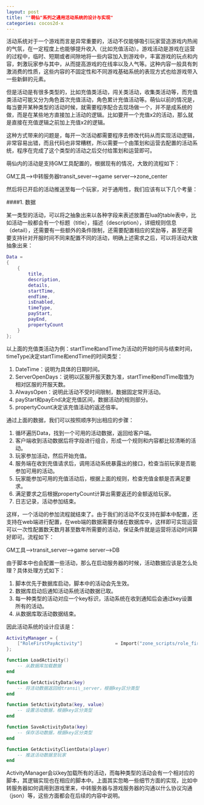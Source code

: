 ```yaml
---
layout: post
title: ""萌仙"系列之通用活动系统的设计与实现"
categories: cocos2d-x
---
```


活动系统对于一个游戏而言是异常重要的，活动不仅能够吸引玩家营造游戏内热闹的气氛，在一定程度上也能够提升收入（比如充值活动）。游戏活动是游戏在运营的过程中，临时、短期或者间隙地将一些内容加入到游戏中，丰富游戏的玩点和内容，刺激玩家参与其中，从而提高游戏的在线率以及人气等。这种内容一般具有刺激消费的性质，这些内容的不固定性和不同游戏基础系统的表现方式也给游戏带入一些新鲜的元素。

但是活动是有很多类型的，比如充值类活动，闯关类活动，收集类活动等，而充值类活动可能又分为角色首次充值活动，角色累计充值活动等。萌仙以前的情况是，每当要开某种类型的活动时候，就需要程序配合去现场做一个，并不是成系统的做，而是在某些地方直接加上活动的逻辑。比如要开一个充值x2的活动，那么就是直接在充值逻辑之前加上充值x2的逻辑。

这种方式带来的问题是，每开一次活动都需要程序去修改代码从而实现活动逻辑，非常容易出错，而且代码也非常糟糕，所以需要一个由策划和运营去配置的活动系统，程序在完成了这个类型的活动之后交付给策划和运营即可。

萌仙内的活动是支持GM工具配置的，根据现有的情况，大致的流程如下：

GM工具-->中转服务器transit\_sever-->game server-->zone_center

然后将已开启的活动推送至每一个玩家，对于通用性，我们应该有以下几个考量：

####1. 数据

某一类型的活动，可以将之抽象出来以各种字段来表述放置在lua的table表中，比如活动一般都会有一个标题（title），描述（description），详细规则信息（detail），还需要有一些额外的条件限制，还需要配置相应的奖励等，甚至还需要支持针对开服时间不同来配置不同的活动，明确上述需求之后，可以将活动大致抽象出来：  

``` lua
Data = 
{
	{
		title,
		description,
		details,
		startTime,
		endTime,
		isEnabled,
		timeType,
		payStart,
		payEnd,
		propertyCount
	}
};
```

以上面的充值类活动为例：startTime和andTime为活动的开始时间与结束时间，timeType决定startTime和endTime的时间类型：  
1. DateTime：说明为具体的日期时间。  
2. ServerOpenDays：说明以区服开服天数为准，startTime和endTime取值为相对区服的开服天数。  
3. AlwaysOpen：说明此活动不受时间限制，数据固定常开活动。  
4. payStart和payEnd决定充值区间，数据活动的规则部分。  
5. propertyCount决定该充值活动的返还倍率。  

通过上面的数据，我们可以按照顺序列出相应的步骤：  
1. 循环遍历Data，找到一个可用的活动数据，返回给客户端。  
2. 客户端收到活动数据后将字段进行组合，形成一个规则和内容都比较清晰的活动。  
3. 玩家参加活动，然后开始充值。  
4. 服务端在收到充值请求后，调用活动系统暴露出的接口，检查当前玩家是否能参加可用的活动。  
5. 玩家能参加可用的充值活动后，根据上面的规则，检查充值金额是否满足要求。  
6. 满足要求之后根据propertyCount计算出需要返还的金额返给玩家。  
7. 日志记录，活动参加结束。  

这样，一个活动的参加流程就结束了。由于我们的活动不仅支持在脚本中配置，还支持在web端进行配置，在web端的数据需要存储在数据库中，这样即可实现运营可以一次性配置数天数月甚至数年所需要的活动，保证条件就是运营将活动时间算好即可。流程如下：

GM工具-->transit\_server-->game server-->DB

由于脚本中也会配置一些活动，那么在启动服务器的时候，活动数据应该是怎么处理？具体处理方式如下：  
1. 脚本优先于数据库启动，脚本中的活动会先生效。  
2. 数据库启动后通知活动系统活动数据已取。  
3. 每一种类型的活动对应一个key标识，活动系统在收到通知后会通过key设置所有的活动。  
4. 从数据库取活动数据结束。  

因此活动系统的设计应该是：  

``` lua
ActivityManager = {
	["RoleFirstPayActivity"] 			= Import("zone_scripts/role_first_pay_activity.lua"),
}; 

function LoadActivity()
	-- 从数据库加载数据
end

function GetActivityData(key)
	-- 将活动数据返回给transi\_server，根据key区分类型
end

function SetActivityData(key, value)
	-- 设置活动数据，根据key区分类型
end 

function SaveActivityData(key)
	-- 保存活动数据，根据key区分类型
end

function GetActivityClientData(player)
	-- 推送活动数据至玩家
end
```

ActivityManager会以key加载所有的活动，而每种类型的活动会有一个相对应的脚本，其逻辑实现也在相应的脚本中。上面其实忽略一些细节方面的实现，比如中转服务器如何调用到游戏里来，中转服务器与游戏服务器的沟通以什么协议沟通（json）等，这些方面都会在后续的内容中说明。